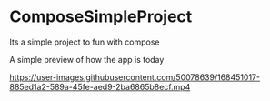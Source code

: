 # ComposeSimpleProject
Its a simple project to fun with compose

A simple preview of how the app is today

https://user-images.githubusercontent.com/50078639/168451017-885ed1a2-589a-45fe-aed9-2ba6865b8ecf.mp4

